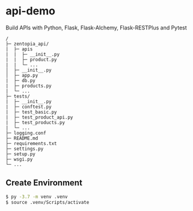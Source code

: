 # api-demo
Build APIs with Python, Flask, Flask-Alchemy, Flask-RESTPlus and Pytest



```
/
├─ zentopia_api/
|  ├─ apis
|  |  ├─ __init__.py
|  |  ├─ product.py
|  |  └─ ...
│  ├─ __init__.py
│  ├─ app.py
|  ├─ db.py
|  ├─ products.py
|  └─ ...
├─ tests/
|  ├─ __init__.py
|  ├─ conftest.py
|  ├─ test_basic.py
|  ├─ test_product_api.py
|  ├─ test_products.py
|  └─ ...
├─ logging.conf
├─ README.md
├─ requirements.txt
├─ settings.py
├─ setup.py
├─ wsgi.py
└─ ...
```





## Create Environment

```bash
$ py -3.7 -m venv .venv
$ source .venv/Scripts/activate
```





